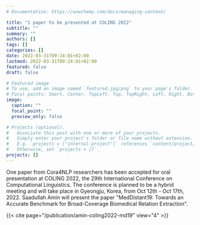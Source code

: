 ```yaml
---
# Documentation: https://wowchemy.com/docs/managing-content/

title: "1 paper to be presented at COLING 2022"
subtitle: ""
summary: ""
authors: []
tags: []
categories: []
date: 2022-03-31T09:24:01+02:00
lastmod: 2022-03-31T09:24:01+02:00
featured: false
draft: false

# Featured image
# To use, add an image named `featured.jpg/png` to your page's folder.
# Focal points: Smart, Center, TopLeft, Top, TopRight, Left, Right, BottomLeft, Bottom, BottomRight.
image:
  caption: ""
  focal_point: ""
  preview_only: false

# Projects (optional).
#   Associate this post with one or more of your projects.
#   Simply enter your project's folder or file name without extension.
#   E.g. `projects = ["internal-project"]` references `content/project/deep-learning/index.md`.
#   Otherwise, set `projects = []`.
projects: []
---
```


One paper from Cora4NLP researchers has been accepted for oral presentation at COLING 2022, the 29th International Conference on Computational Linguistics. The conference is planned to be a hybrid meeting and will take place in Gyeongju, Korea, from Oct 12th - Oct 17th, 2022. Saadullah Amin will present the paper "MedDistant19: Towards an Accurate Benchmark for Broad-Coverage Biomedical Relation Extraction".

{{< cite page="/publication/amin-coling2022-md19" view="4" >}}
